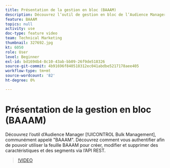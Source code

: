 ```yaml
---
title: Présentation de la gestion en bloc (BAAAM)
description: Découvrez l’outil de gestion en bloc de l’Audience Manager, communément appelé "BAAAM". Découvrez comment vous authentifier afin de pouvoir utiliser la feuille BAAAM pour créer, modifier et supprimer des caractéristiques et des segments via l’API REST.
feature: BAAAM
topics: null
activity: use
doc-type: feature video
team: Technical Marketing
thumbnail: 327692.jpg
kt: 6050
role: User
level: Beginner
exl-id: bd1694b4-8c10-43ab-bb09-26f9de518326
source-git-commit: 4b91696f840518312ec041abdbe5217178aee405
workflow-type: tm+mt
source-wordcount: '82'
ht-degree: 0%

---
```


# Présentation de la gestion en bloc (BAAAM)

Découvrez l’outil d’Audience Manager [!UICONTROL Bulk Management], communément appelé &quot;BAAAM&quot;. Découvrez comment vous authentifier afin de pouvoir utiliser la feuille BAAAM pour créer, modifier et supprimer des caractéristiques et des segments via l’API REST.

>[!VIDEO](https://video.tv.adobe.com/v/327692/?quality=12&learn=on)
